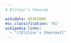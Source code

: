 ```yaml
---
# Elitzur's theorem

wikidata: Q5362000
msc_classification: "81"
wikipedia_links:
  - "[[Elitzur's theorem]]"
---
```

